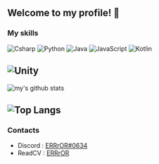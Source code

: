 ## Welcome to my profile! 👋

### My skills
![Csharp](https://img.shields.io/badge/-Csharp-9d70d8?style=for-the-badge&logo=c-sharp&logoColor=fff)
![Python](https://img.shields.io/badge/-Python-3471a1?style=for-the-badge&logo=python&logoColor=fff)
![Java](https://img.shields.io/badge/-Java-ec8032?style=for-the-badge&logo=java&logoColor=fff)
![JavaScript](https://img.shields.io/badge/-JavaScript-e3d41e?style=for-the-badge&logo=javascript&logoColor=fff)
![Kotlin](https://img.shields.io/badge/-Kotlin-0099dd?style=for-the-badge&logo=kotlin&logoColor=fff)

![Unity](https://img.shields.io/badge/-Unity-040707?style=for-the-badge&logo=unity&logoColor=fff)
---
![my's github stats](https://github-readme-stats.vercel.app/api?username=ERRrOR404&theme=dark)
   
![Top Langs](https://github-readme-stats.vercel.app/api/top-langs/?username=ERRrOR404&layout=compact&theme=dark)
---
### Contacts
- Discord : [ERRrOR#0634](https://discord.com/users/476152575385927711)
- ReadCV : [ERRrOR](https://read.cv/error)
